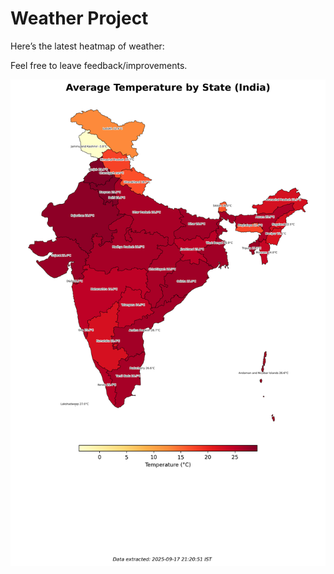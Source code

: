 # Weather Project

Here’s the latest heatmap of weather:

Feel free to leave feedback/improvements.

![India Heatmap](docs/assets/india_heatmap.png?v=CAD8DD)
